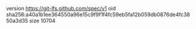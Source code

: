 version https://git-lfs.github.com/spec/v1
oid sha256:a40a1b1ee364550a96e15c9f9f1f4fc59eb5fa12b059db0876de4fc3850a3d35
size 10704
